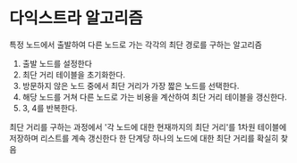 # 다익스트라 알고리즘

특정 노드에서 출발하여 다른 노드로 가는 각각의 최단 경로를 구하는 알고리즘

1. 출발 노드를 설정한다
2. 최단 거리 테이블을 초기화한다.
3. 방문하지 않은 노드 중에서 최단 거리가 가장 짧은 노드를 선택한다.
4. 해당 노드를 거쳐 다른 노드로 가는 비용을 계산하여 최단 거리 테이블을 갱신한다.
5. 3, 4를 반복한다.

최단 거리를 구하는 과정에서 '각 노드에 대한 현재까지의 최단 거리'를 1차원 테이블에 저장하며 리스트를 계속 갱신한다
한 단계당 하나의 노드에 대한 최단 거리를 확실히 찾음
